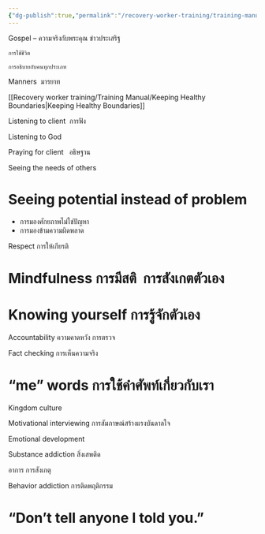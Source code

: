 ```yaml
---
{"dg-publish":true,"permalink":"/recovery-worker-training/training-manual/worker-student-relationships/"}
---
```


Gospel – ความจริงกับพระคุณ ข่าวประเสริฐ

	การใช้ชีวิต

	การอธิบายกับคนทุกประเภท

Manners  มารยาท

[[Recovery worker training/Training Manual/Keeping Healthy Boundaries\|Keeping Healthy Boundaries]]

Listening to client  การฟัง 

Listening to God 

Praying for client   อธิษฐาน

Seeing the needs of others 

# Seeing potential instead of problem 
- การมองศักยภาพไม่ใช่ปัญหา 
- การมองข้ามความผิดพลาด

Respect การให้เกียรติ

# Mindfulness การมีสติ  การสังเกตตัวเอง

# Knowing yourself การรู้จักตัวเอง

Accountability ความคาดหวัง การตรวจ

Fact checking การเห็นความจริง

# “me” words การใช้คำศัพท์เกี่ยวกับเรา



Kingdom culture 

Motivational interviewing การสัมภาษณ์สร้างแรงบันดาลใจ

Emotional development

Substance addiction สิ่งเสพติด

อาการ การสังเกตุ

Behavior addiction การติดพฤติกรรม

# “Don’t tell anyone I told you.”
